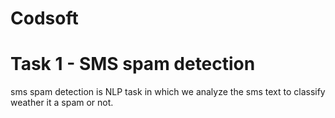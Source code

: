 # Codsoft

# Task 1 - SMS spam detection 
   sms spam detection is  NLP task in which  we analyze the sms text to classify weather it a spam or not.
